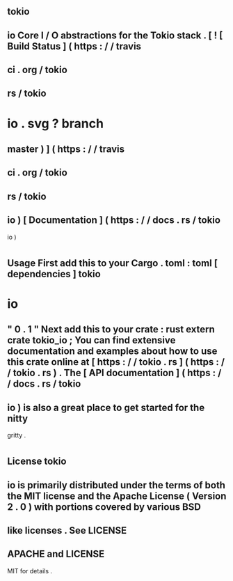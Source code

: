 #
tokio
-
io
Core
I
/
O
abstractions
for
the
Tokio
stack
.
[
!
[
Build
Status
]
(
https
:
/
/
travis
-
ci
.
org
/
tokio
-
rs
/
tokio
-
io
.
svg
?
branch
=
master
)
]
(
https
:
/
/
travis
-
ci
.
org
/
tokio
-
rs
/
tokio
-
io
)
[
Documentation
]
(
https
:
/
/
docs
.
rs
/
tokio
-
io
)
#
#
Usage
First
add
this
to
your
Cargo
.
toml
:
toml
[
dependencies
]
tokio
-
io
=
"
0
.
1
"
Next
add
this
to
your
crate
:
rust
extern
crate
tokio_io
;
You
can
find
extensive
documentation
and
examples
about
how
to
use
this
crate
online
at
[
https
:
/
/
tokio
.
rs
]
(
https
:
/
/
tokio
.
rs
)
.
The
[
API
documentation
]
(
https
:
/
/
docs
.
rs
/
tokio
-
io
)
is
also
a
great
place
to
get
started
for
the
nitty
-
gritty
.
#
License
tokio
-
io
is
primarily
distributed
under
the
terms
of
both
the
MIT
license
and
the
Apache
License
(
Version
2
.
0
)
with
portions
covered
by
various
BSD
-
like
licenses
.
See
LICENSE
-
APACHE
and
LICENSE
-
MIT
for
details
.
